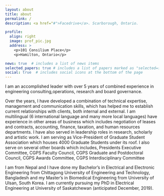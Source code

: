 ```yaml
---
layout: about
title: about
permalink: /
description: <a href="#">Facedrive</a>. Scarborough, Ontario.

profile:
  align: right
  image: prof_pic.jpg
  address: >
    <p>101 Consilium Place</p>
    <p>Hamilton, Ontario</p>

news: true  # includes a list of news items
selected_papers: true # includes a list of papers marked as "selected={true}"
social: true  # includes social icons at the bottom of the page
---
```


I am an accomplished leader with over 5 years of combined experience in engineering consulting,operations, research and board governance.

Over the years, I have developed a combination of technical expertise, management and communication skills, which has helped me to establish current relationships with clients, both internal and external. I am multilingual (6 international language and many more local languages) have experience in other areas of business which includes negotiation of leases and contracts, accounting, finance, taxation, and human resources departments. I have also served in leadership roles in research, scholarly and artistic work. I am serving as Vice-President of Graduate Student Association which houses 4000 Graduate Students under its roof. I also serve on several other boards which includes, Presidents Executive Committee, CGPS Faculty Council, CGPS Graduate and Postdoctoral Council, CGPS Awards Committee, CGPS Interdisciplinary Committee

I am from Nepal and I have done my Bachelor’s in Electrical and Electronic Engineering from Chittagong University of Engineering and Technology, Bangladesh and my Master’s in Biomedical Engineering from University of Ulsan, South Korea. I am currently pursuing my PhD in Electrical Engineering at University of Saskatchewan (anticipated December, 2019).
